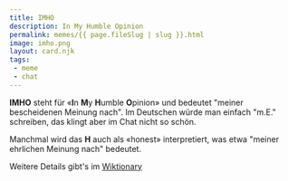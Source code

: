 ```yaml
---
title: IMHO
description: In My Humble Opinion
permalink: memes/{{ page.fileSlug | slug }}.html
image: imho.png
layout: card.njk
tags: 
 - meme
 - chat
---
```

**IMHO** steht für &laquo;**I**n **M**y **H**umble **O**pinion&raquo;
und bedeutet "meiner bescheidenen Meinung nach".
Im Deutschen würde man einfach "m.E." schreiben, das klingt aber im Chat nicht so schön.

Manchmal wird das **H** auch als &laquo;honest&raquo; interpretiert, 
was etwa "meiner ehrlichen Meinung nach" bedeutet.

Weitere Details gibt's im [Wiktionary](https://de.wiktionary.org/wiki/IMHO)

